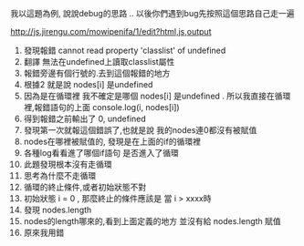 我以這題為例, 說說debug的思路 .. 以後你們遇到bug先按照這個思路自己走一遍

<http://js.jirengu.com/mowipenifa/1/edit?html,js,output>

1. 發現報錯 cannot read property 'classlist' of undefined 
2. 翻譯 無法在undefined上讀取classlist屬性
3. 報錯旁邊有個行號的.去到這個報錯的地方
4. 根據2 就是說 nodes[i] 是undefined
5. 因為是在循環裡 我不確定是哪個 nodes[i] 是undefined . 所以我直接在循環裡,報錯語句的上面 console.log(i, nodes[i])
6. 得到報錯之前輸出了 0, undefined 
7. 發現第一次就報這個錯誤了,也就是說 我的nodes連0都沒有被賦值
8. nodes在哪裡被賦值的, 發現是在上面的if的循環裡
9. 各種log看看進了哪個if語句 是否進入了循環
10. 此題發現根本沒有走循環
11. 思考為什麼不走循環
12. 循環的終止條件,或者初始狀態不對
13. 初始狀態 i = 0 , 那麼終止的條件應該是 當 i > xxxx時 
14. 發現 nodes.length 
15. nodes的length哪來的,看到上面定義的地方 並沒有給 nodes.length 賦值
16. 原來我用錯